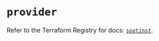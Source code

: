 # `provider`

Refer to the Terraform Registry for docs: [`spotinst`](https://registry.terraform.io/providers/spotinst/spotinst/1.195.0/docs).
